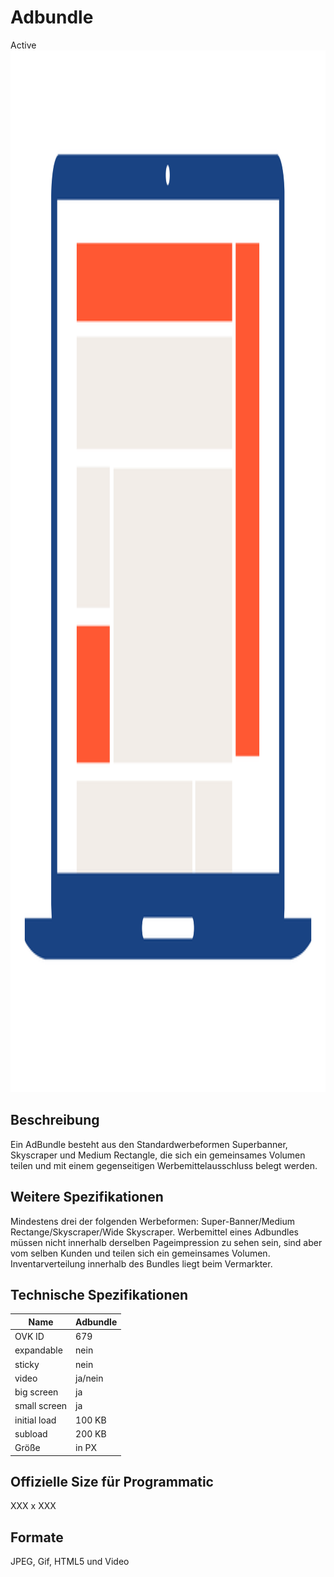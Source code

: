 # Adbundle
<span class="badge badge--success">Active</span>
<img width="2500" height="1667" alt="OVK_WF_Desktop_Adbundle" src="/img/formats/OVK_WF_Desktop_Adbundle.png" />


## Beschreibung
Ein AdBundle besteht aus den Standardwerbeformen Superbanner, Skyscraper und Medium Rectangle, die sich ein gemeinsames Volumen teilen und mit einem gegenseitigen Werbemittelausschluss belegt werden.

## Weitere Spezifikationen
Mindestens drei der folgenden Werbeformen: Super-Banner/Medium Rectange/Skyscraper/Wide Skyscraper. Werbemittel eines Adbundles müssen nicht innerhalb derselben Pageimpression zu sehen sein, sind aber vom selben Kunden und teilen sich ein gemeinsames Volumen. Inventarverteilung innerhalb des Bundles liegt beim Vermarkter.

## Technische Spezifikationen

| Name           | Adbundle  |
|----------------|-----------|
| OVK ID         | 679       |
| expandable     | nein      |
| sticky         | nein      |
| video          | ja/nein   |
| big screen     | ja        |
| small screen   | ja        |
| initial load   | 100 KB    |
| subload        | 200 KB    |
| Größe          | in PX     |


## Offizielle Size für Programmatic
XXX x XXX


## Formate
JPEG, Gif, HTML5 und Video
